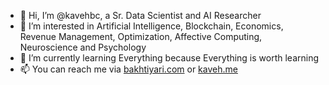 - 👋 Hi, I’m @kavehbc, a Sr. Data Scientist and AI Researcher
- 👀 I’m interested in Artificial Intelligence, Blockchain, Economics, Revenue Management, Optimization, Affective Computing, Neuroscience and Psychology
- 🌱 I’m currently learning Everything because Everything is worth learning
- 📫 You can reach me via [bakhtiyari.com](https://bakhtiyari.com) or [kaveh.me](https://kaveh.me)
